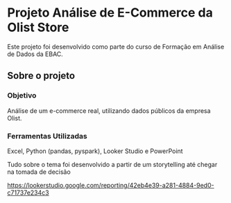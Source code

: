 # Projeto Análise de E-Commerce da Olist Store
Este projeto foi desenvolvido como parte do curso de Formação em Análise de Dados da EBAC.

## Sobre o projeto

### Objetivo

Análise de um e-commerce real, utilizando dados públicos da empresa Olist.

### Ferramentas Utilizadas

Excel, Python (pandas, pyspark), Looker Studio e PowerPoint

Tudo sobre o tema foi desenvolvido a partir de um storytelling até chegar na tomada de decisão

https://lookerstudio.google.com/reporting/42eb4e39-a281-4884-9ed0-c71737e234c3
